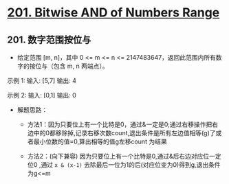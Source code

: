 # [201. Bitwise AND of Numbers Range](https://leetcode.com/problems/bitwise-and-of-numbers-range/)

## 201. 数字范围按位与
- 给定范围 [m, n]，其中 0 <= m <= n <= 2147483647，返回此范围内所有数字的按位与（包含 m, n 两端点）。

示例 1: 
输入: [5,7]
输出: 4

示例 2:
输入: [0,1]
输出: 0

- 解题思路：
    - 方法1：因为只要位上有一个比特是0，通过&一定是0;通过右移操作把右边中的0都移除掉,记录右移次数count,退出条件是所有左边值相等(g)了或者最小位数的值=0,算出相等的值g左移count 为结果

    - 方法2：(向下兼容) 因为只要位上有一个比特是0,通过&后右边对应位一定位0 ,通过 `x & (x-1)` 去除最后一位为1的后(对应位变为0)得到g,退出条件为g<=m
